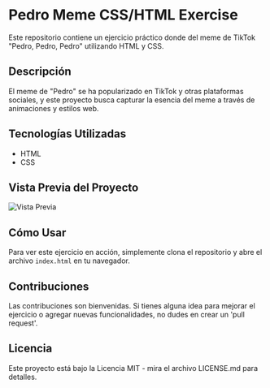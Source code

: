 # Pedro Meme CSS/HTML Exercise

Este repositorio contiene un ejercicio práctico donde del meme de TikTok "Pedro, Pedro, Pedro" utilizando HTML y CSS.

## Descripción

El meme de "Pedro" se ha popularizado en TikTok y otras plataformas sociales, y este proyecto busca capturar la esencia del meme a través de animaciones y estilos web.

## Tecnologías Utilizadas

- HTML
- CSS

## Vista Previa del Proyecto

![Vista Previa](url-de-la-imagen)

## Cómo Usar

Para ver este ejercicio en acción, simplemente clona el repositorio y abre el archivo `index.html` en tu navegador.

## Contribuciones

Las contribuciones son bienvenidas. Si tienes alguna idea para mejorar el ejercicio o agregar nuevas funcionalidades, no dudes en crear un 'pull request'.

## Licencia

Este proyecto está bajo la Licencia MIT - mira el archivo LICENSE.md para detalles.
